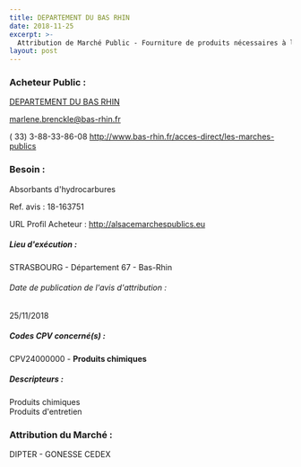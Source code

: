 ```yaml
---
title: DEPARTEMENT DU BAS RHIN
date: 2018-11-25
excerpt: >-
  Attribution de Marché Public - Fourniture de produits nécessaires à l'atelier du Parc Véhicules
layout: post
---
```


### Acheteur Public : 
<a href=""> DEPARTEMENT DU BAS RHIN</a><br/>



marlene.brenckle@bas-rhin.fr

( 33) 3-88-33-86-08
http://www.bas-rhin.fr/acces-direct/les-marches-publics
### Besoin :

Absorbants d'hydrocarbures

Ref. avis : 18-163751

URL Profil Acheteur : http://alsacemarchespublics.eu

##### Lieu d'exécution :

STRASBOURG - Département 67 - Bas-Rhin

###### Date de publication de l'avis d'attribution : 
25/11/2018

##### Codes CPV concerné(s) :
CPV24000000 - **Produits chimiques** <br/>

##### Descripteurs :
Produits chimiques <br/>
Produits d'entretien <br/>

### Attribution du Marché :
DIPTER -   GONESSE CEDEX <br/>
